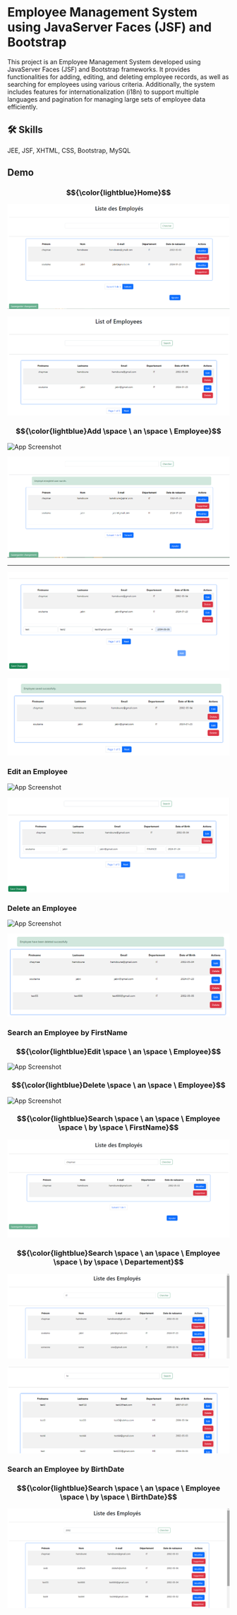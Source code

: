 
# Employee Management System using JavaServer Faces (JSF) and Bootstrap

This project is an Employee Management System developed using JavaServer Faces (JSF) and Bootstrap frameworks. It provides functionalities for adding, editing, and deleting employee records, as well as searching for employees using various criteria. Additionally, the system includes features for internationalization (i18n) to support multiple languages and pagination for managing large sets of employee data efficiently.

## 🛠 Skills
JEE, JSF, XHTML, CSS, Bootstrap, MySQL 

## Demo

### $${\color{lightblue}Home}$$
![App Screenshot](https://github.com/Soukaina235/JsfDaoCrudProject/blob/main/demo/accueil.png)

![App Screenshot](https://github.com/Soukaina235/JsfDaoCrudProject/blob/main/demo/welcome-page.png)

### $${\color{lightblue}Add \space \ an \space \ Employee}$$

![App Screenshot](https://github.com/Soukaina235/JsfDaoCrudProject/blob/main/demo/ajouteremploy%C3%A9.png)

![App Screenshot](https://github.com/Soukaina235/JsfDaoCrudProject/blob/main/demo/ajoutsucc%C3%A8s.png)

-----------------------------------------------------------------------------------------------------

![App Screenshot](https://github.com/Soukaina235/JsfDaoCrudProject/blob/main/demo/adding-employee.png)

![App Screenshot](https://github.com/Soukaina235/JsfDaoCrudProject/blob/main/demo/adding-employee-success.png)

### Edit an Employee
![App Screenshot](https://github.com/Soukaina235/JsfDaoCrudProject/blob/main/demo/modifieremploy%C3%A9.jpeg)

![App Screenshot](https://github.com/Soukaina235/JsfDaoCrudProject/blob/main/demo/editing-employee.png)

### Delete an Employee
![App Screenshot](https://github.com/Soukaina235/JsfDaoCrudProject/blob/main/demo/supprimeremploy%C3%A9.jpeg)

![App Screenshot](https://github.com/Soukaina235/JsfDaoCrudProject/blob/main/demo/delete-employee-success.png)

### Search an Employee by FirstName

### $${\color{lightblue}Edit \space \ an \space \ Employee}$$
![App Screenshot](https://github.com/Soukaina235/JsfDaoCrudProject/blob/main/demo/modifieremploy%C3%A9.jpeg)

### $${\color{lightblue}Delete \space \ an \space \ Employee}$$
![App Screenshot](https://github.com/Soukaina235/JsfDaoCrudProject/blob/main/demo/supprimeremploy%C3%A9.jpeg)

### $${\color{lightblue}Search \space \ an \space \ Employee \space \ by \space \ FirstName}$$

![App Screenshot](https://github.com/Soukaina235/JsfDaoCrudProject/blob/main/demo/recherche.png)

### $${\color{lightblue}Search \space \ an \space \ Employee \space \ by \space \ Departement}$$
![App Screenshot](https://github.com/Soukaina235/JsfDaoCrudProject/blob/main/demo/recherchepardepartement.png)

![App Screenshot](https://github.com/Soukaina235/JsfDaoCrudProject/blob/main/demo/search-employee.png)

### Search an Employee by BirthDate
### $${\color{lightblue}Search \space \ an \space \ Employee \space \ by \space \ BirthDate}$$
![App Screenshot](https://github.com/Soukaina235/JsfDaoCrudProject/blob/main/demo/recherchepardatenaissance.png)